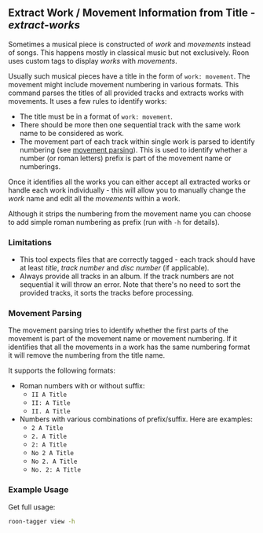 ## Extract Work / Movement Information from Title - _extract-works_

Sometimes a musical piece is constructed of _work_ and _movements_ instead of
songs. This happens mostly in classical music but not exclusively. Roon uses
custom tags to display _works_ with _movements_.

Usually such musical pieces have a title in the form of `work: movement`. The
movement might include movement numbering in various formats. This command
parses the titles of all provided tracks and extracts works with movements. It
uses a few rules to identify works:

* The title must be in a format of `work: movement`.
* There should be more then one sequential track with the same work name to be
  considered as work.
* The movement part of each track within single work is parsed to identify
  numbering (see [movement parsing](#movement-parsing)). This is used to
  identify whether a number (or roman letters) prefix is part of the movement
  name or numberings.

Once it identifies all the works you can either accept all extracted works or
handle each work individually - this will allow you to manually change the
_work_ name and edit all the _movements_ within a work.

Although it strips the numbering from the movement name you can choose to add
simple roman numbering as prefix (run with `-h` for details).

### Limitations

* This tool expects files that are correctly tagged - each track should have at
  least _title_, _track number_ and _disc number_ (if applicable).
* Always provide all tracks in an album. If the track numbers are not sequential
  it will throw an error. Note that there's no need to sort the provided tracks,
  it sorts the tracks before processing.

### Movement Parsing

The movement parsing tries to identify whether the first parts of the movement
is part of the movement name or movement numbering. If it identifies that all
the movements in a work has the same numbering format it will remove the
numbering from the title name.

It supports the following
formats:

* Roman numbers with or without suffix:
  * `II A Title`
  * `II: A Title`
  * `II. A Title`
* Numbers with various combinations of prefix/suffix. Here are examples:
  * `2 A Title`
  * `2. A Title`
  * `2: A Title`
  * `No 2 A Title`
  * `No 2. A Title`
  * `No. 2: A Title`

### Example Usage

Get full usage:

```bash
roon-tagger view -h
```
